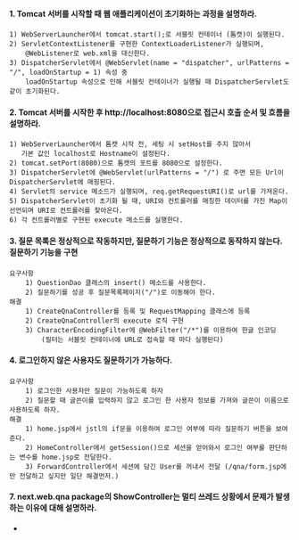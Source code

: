 #### 1. Tomcat 서버를 시작할 때 웹 애플리케이션이 초기화하는 과정을 설명하라.
    1) WebServerLauncher에서 tomcat.start();로 서블릿 컨테이너 (톰캣)이 실행된다.
    2) ServletContextListener를 구현한 ContextLoaderListener가 실행되며,
        @WebListener로 web.xml을 대신한다.
    3) DispatcherServlet에서 @WebServlet(name = "dispatcher", urlPatterns = "/", loadOnStartup = 1) 속성 중
        loadOnStartup 속성으로 인해 서블릿 컨테이너가 실행될 때 DispatcherServlet도 같이 초기화된다.

#### 2. Tomcat 서버를 시작한 후 http://localhost:8080으로 접근시 호출 순서 및 흐름을 설명하라.
    1) WebServerLauncher에서 톰캣 시작 전, 세팅 시 setHost를 주지 않아서
       기본 값인 localhost로 Hostname이 설정된다.
    2) tomcat.setPort(8080)으로 톰캣의 포트를 8080으로 설정한다.
    3) DispatcherServlet에 @WebServlet(urlPatterns = "/") 로 주면 모든 Url이 DispatcherServlet에 매핑된다.
    4) Servlet의 service 메소드가 실행되며, req.getRequestURI()로 url를 가져온다.
    5) DispatcherServlet이 초기화 될 때, URI와 컨트롤러를 매칭한 데이터를 가진 Map이 선언되며 URI로 컨트롤러를 찾아온다.
    6) 각 컨트롤러별로 구현된 execute 메소드를 실행한다.

#### 3. 질문 목록은 정상적으로 작동하지만, 질문하기 기능은 정상적으로 동작하지 않는다. 질문하기 기능을 구현
    요구사항
        1) QuestionDao 클래스의 insert() 메소드를 사용한다.
        2) 질문하기를 성공 후 질문목록페이지("/")로 이동해야 한다.
    해결
        1) CreateQnaController를 등록 및 RequestMapping 클래스에 등록
        2) CreateQnaController의 execute 로직 구현
        3) CharacterEncodingFilter에 @WebFilter("/*")를 이용하여 한글 인코딩
            (필터는 서블릿 컨테이너에 URL로 접속할 때 마다 실행된다)
        

#### 4. 로그인하지 않은 사용자도 질문하기가 가능하다.
    요구사항
        1) 로그인한 사용자만 질문이 가능하도록 하자
        2) 질문할 때 글쓴이를 입력하지 않고 로그인 한 사용자 정보를 가져와 글쓴이 이름으로 사용하도록 하자.
    해결
        1) home.jsp에서 jstl의 if문을 이용하여 로그인 여부에 따라 질문하기 버튼을 보여준다.
        2) HomeController에서 getSession()으로 세션을 얻어와서 로그인 여부를 판단하는 변수를 home.jsp로 전달한다.
        3) ForwardController에서 세션에 담긴 User를 꺼내서 전달 (/qna/form.jsp에만 전달하고 싶지만 일단 해결먼저.)
#### 7. next.web.qna package의 ShowController는 멀티 쓰레드 상황에서 문제가 발생하는 이유에 대해 설명하라.
* 
